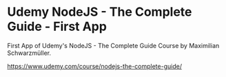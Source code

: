 # Udemy NodeJS - The Complete Guide - First App

First App of Udemy's NodeJS - The Complete Guide Course by Maximilian Schwarzmüller.

https://www.udemy.com/course/nodejs-the-complete-guide/
